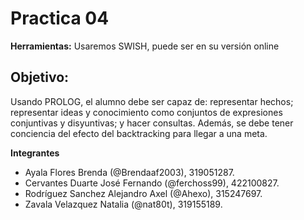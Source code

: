# Practica 04

**Herramientas:**
Usaremos SWISH, puede ser en su versión online

## Objetivo:
Usando PROLOG, el alumno debe ser capaz de: representar hechos; representar ideas y conocimiento como conjuntos de expresiones conjuntivas y disyuntivas; y hacer consultas. Además, se debe tener conciencia del efecto del backtracking para llegar a una meta.


**Integrantes**

- Ayala Flores Brenda (@Brendaaf2003), 319051287.
- Cervantes Duarte José Fernando (@ferchoss99), 422100827.
- Rodríguez Sanchez Alejandro Axel (@Ahexo), 315247697.
- Zavala Velazquez Natalia (@nat80t), 319155189.
